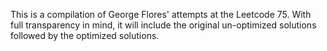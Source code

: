 This is a compilation of George Flores' attempts at the Leetcode 75. With full transparency in mind, it will include the original un-optimized solutions followed by the optimized solutions.
